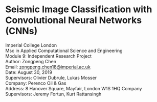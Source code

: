 # Seismic Image Classification with Convolutional Neural Networks (CNNs)  
Imperial College London  
Msc in Applied Computational Science and Engineering  
Module 9: Independent Research Project  
Author: Zongpeng Chen  
Email: zongpeng.chen18@imperial.ac.uk  
Date: August 30, 2019  
Supervisors: Olivier Dubrule, Lukas Mosser  
Company: Perenco Oil & Gas  
Address: 8 Hanover Square, Mayfair, London W1S 1HQ
Company Supervisors: Jeremy Fortun, Kurt Rattansingh
